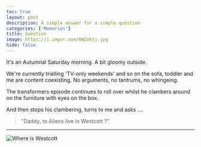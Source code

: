 ```yaml
---
toc: true
layout: post
description: A simple answer for a simple question
categories: ['Memories']
title: Question
image: https://i.imgur.com/6W2oktj.jpg
hide: false
---
```


It's an Autumnal Saturday morning. A bit gloomy outside.

We're currently trialling 'TV-only weekends' and so on the sofa, toddler and me are content coexisting. No arguments, no tantrums, no whingeing.

The transformers episode continues to roll over whilst he clambers around on the furniture with eyes on the box.

And then stops his clambering, turns to me and asks ....

> "Daddy, to Aliens live in Westcott ?"

<hr>

![Where is Westcott](https://i.imgur.com/8Pwbycv.png)
